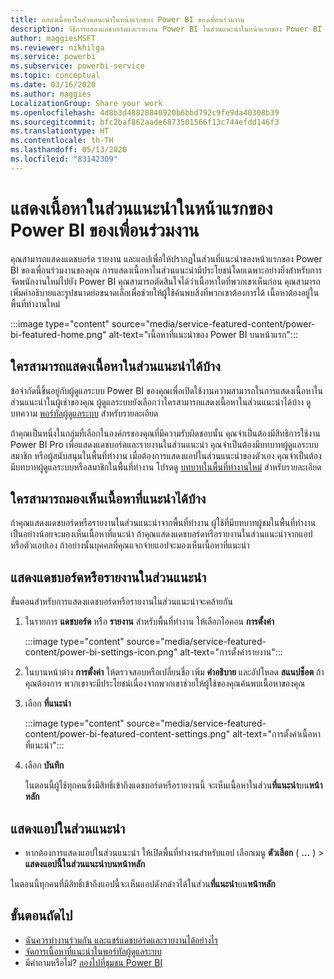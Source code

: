 ```yaml
---
title: แสดงเนื้อหาในส่วนแนะนำในหน้าแรกของ Power BI ของเพื่อนร่วมงาน
description: วิธีการแสดงแดชบอร์ดและรายงาน Power BI ในส่วนแนะนำในหน้าแรกของ Power BI สำหรับเพื่อนร่วมงานในองค์กรของคุณ
author: maggiesMSFT
ms.reviewer: nikhilga
ms.service: powerbi
ms.subservice: powerbi-service
ms.topic: conceptual
ms.date: 03/16/2020
ms.author: maggies
LocalizationGroup: Share your work
ms.openlocfilehash: 4d8b3d48828840920b6bbd792c9fe9da40308b39
ms.sourcegitcommit: bfc2baf862aade6873501566f13c744efdd146f3
ms.translationtype: HT
ms.contentlocale: th-TH
ms.lasthandoff: 05/13/2020
ms.locfileid: "83142309"
---
```

# <a name="feature-content-on-colleagues-power-bi-home-page"></a>แสดงเนื้อหาในส่วนแนะนำในหน้าแรกของ Power BI ของเพื่อนร่วมงาน

คุณสามารถแสดงแดชบอร์ด รายงาน และแอปเพื่อให้ปรากฏในส่วนที่แนะนำของหน้าแรกของ Power BI ของเพื่อนร่วมงานของคุณ การแสดงเนื้อหาในส่วนแนะนำมีประโยชน์โดยเฉพาะอย่างยิ่งสำหรับการจัดพนักงานใหม่ไปยัง Power BI คุณสามารถตัดสินใจได้ว่าเนื้อหาใดที่พวกเขาเห็นก่อน คุณสามารถเพิ่มคำอธิบายและรูปขนาดย่อขนาดเล็กเพื่อช่วยให้ผู้ใช้ค้นพบสิ่งที่พวกเขาต้องการได้ เนื้อหาต้องอยู่ในพื้นที่ทำงานใหม่

:::image type="content" source="media/service-featured-content/power-bi-featured-home.png" alt-text="เนื้อหาที่แนะนำของ Power BI บนหน้าแรก":::

## <a name="who-can-feature-content"></a>ใครสามารถแสดงเนื้อหาในส่วนแนะนำได้บ้าง

ข้อจำกัดนี้ขึ้นอยู่กับผู้ดูแลระบบ Power BI ของคุณเพื่อเปิดใช้งานความสามารถในการแสดงเนื้อหาในส่วนแนะนำในผู้เช่าของคุณ ผู้ดูแลระบบยังเลือกว่าใครสามารถแสดงเนื้อหาในส่วนแนะนำได้บ้าง ดูบทความ [พอร์ทัลผู้ดูแลระบบ](../admin/service-admin-portal.md#featured-content) สำหรับรายละเอียด

ถ้าคุณเป็นหนึ่งในกลุ่มที่เลือกในองค์กรของคุณที่มีความรับผิดชอบนั้น คุณจำเป็นต้องมีสิทธิการใช้งาน Power BI Pro เพื่อแสดงแดชบอร์ดและรายงานในส่วนแนะนำ คุณจำเป็นต้องมีบทบาทผู้ดูแลระบบ สมาชิก หรือผู้สนับสนุนในพื้นที่ทำงาน เมื่อต้องการแสดงแอปในส่วนแนะนำของตัวเอง คุณจำเป็นต้องมีบทบาทผู้ดูแลระบบหรือสมาชิกในพื้นที่ทำงาน โปรดดู [บทบาทในพื้นที่ทำงานใหม่](service-new-workspaces.md#roles-in-the-new-workspaces) สำหรับรายละเอียด

## <a name="who-sees-featured-content"></a>ใครสามารถมองเห็นเนื้อหาที่แนะนำได้บ้าง

ถ้าคุณแสดงแดชบอร์ดหรือรายงานในส่วนแนะนำจากพื้นที่ทำงาน ผู้ใช้ที่มีบทบาทผู้ชมในพื้นที่ทำงานเป็นอย่างน้อยจะมองเห็นเนื้อหาที่แนะนำ ถ้าคุณแสดงแดชบอร์ดหรือรายงานในส่วนแนะนำจากแอป หรือตัวแอปเอง ถ้าอย่างนั้นบุคคลที่คุณแจกจ่ายแอปจะมองเห็นเนื้อหาที่แนะนำ

## <a name="feature-a-dashboard-or-report"></a>แสดงแดชบอร์ดหรือรายงานในส่วนแนะนำ

ขั้นตอนสำหรับการแสดงแดชบอร์ดหรือรายงานในส่วนแนะนำจะคล้ายกัน

1. ในรายการ **แดชบอร์ด** หรือ **รายงาน** สำหรับพื้นที่ทำงาน ให้เลือกไอคอน **การตั้งค่า**

    :::image type="content" source="media/service-featured-content/power-bi-settings-icon.png" alt-text="การตั้งค่ารายงาน":::

2. ในบานหน้าต่าง **การตั้งค่า** ให้ตรวจสอบหรือเปลี่ยนชื่อ เพิ่ม **คำอธิบาย** และอัปโหลด **สแนปช็อต** ถ้าคุณต้องการ พวกเขาจะมีประโยชน์เนื่องจากพวกเขาช่วยให้ผู้ใช้ของคุณค้นพบเนื้อหาของคุณ

3. เลือก **ที่แนะนำ**

    :::image type="content" source="media/service-featured-content/power-bi-featured-content-settings.png" alt-text="การตั้งค่าเนื้อหาที่แนะนำ":::

4. เลือก **บันทึก**

    ในตอนนี้ผู้ใช้ทุกคนซึ่งมีสิทธิ์เข้าถึงแดชบอร์ดหรือรายงานนี้ จะเห็นเนื้อหาในส่วน**ที่แนะนำ**บน**หน้าหลัก**

## <a name="feature-an-app"></a>แสดงแอปในส่วนแนะนำ

- หากต้องการแสดงแอปในส่วนแนะนำ ให้เปิดพื้นที่ทำงานสำหรับแอป เลือกเมนู **ตัวเลือก** ( **...** ) > **แสดงแอปนี้ในส่วนแนะนำบนหน้าหลัก**

ในตอนนี้ทุกคนที่มีสิทธิ์เข้าถึงแอปนี้จะเห็นแอปดังกล่าวได้ในส่วน**ที่แนะนำ**บน**หน้าหลัก**

## <a name="next-steps"></a>ขั้นตอนถัดไป

* [ฉันควรทำงานร่วมกัน และแชร์แดชบอร์ดและรายงานได้อย่างไร](../collaborate-share/service-how-to-collaborate-distribute-dashboards-reports.md)
* [จัดการเนื้อหาที่แนะนำในพอร์ทัลผู้ดูแลระบบ](../admin/service-admin-portal.md#manage-featured-content)
* มีคำถามหรือไม่? [ลองไปที่ชุมชน Power BI](https://community.powerbi.com/)
